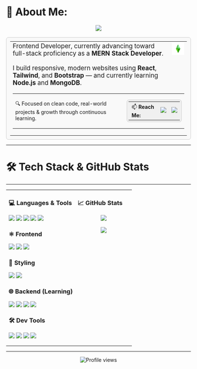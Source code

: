 # 💫 About Me:

<p align="center">
  <img src="https://readme-typing-svg.demolab.com?font=Fira+Code&weight=500&size=22&pause=1000&color=0A66C2&center=true&vCenter=true&width=600&lines=Hi+I'm+Protap+Dutta;Frontend+Developer+%7C+MERN+Stack+Learner;React+%7C+Tailwind+%7C+Node+%7C+MongoDB;Clean+UI+%7C+Practical+Projects+%7C+Real+Code" />
</p>

<table width="100%" style="border: 1px solid #ccc; border-radius: 6px; background-color: #f9f9f9; padding: 10px;">
  <tr>
    <td width="90%" valign="top" style="padding-right: 10px;">
      <div style="font-size: 17px;">
        Frontend Developer, currently advancing toward full-stack proficiency as a <strong>MERN Stack Developer</strong>.<br><br>
        I build responsive, modern websites using <strong>React</strong>, <strong>Tailwind</strong>, and <strong>Bootstrap</strong> — and currently learning <strong>Node.js</strong> and <strong>MongoDB</strong>.
      </div>
    </td>
    <td width="10%" align="center" valign="top">
      <img src="https://github.com/ProtapDutta/ProtapDutta/blob/main/assets/diamond.gif?raw=true" alt="Diamond Animation" width="80" />
    </td>
  </tr>
  <tr>
    <td colspan="2">
      <table width="100%">
        <tr>
          <td align="left" valign="middle">
            🔍 Focused on clean code, real-world projects & growth through continuous learning.
          </td>
          <td align="right" valign="middle">
            <table style="border: 1px solid #ccc; border-radius: 6px; background-color: #f0f0f0; padding: 4px;">
              <tr>
                <td style="padding: 4px 8px;">
                  📫 <strong>Reach Me:</strong>
                </td>
                <td>
                  <a href="https://linkedin.com/in/Protap-Dutta" target="_blank" style="display:inline-block;">
                    <img src="https://img.shields.io/badge/LinkedIn-0077B5?style=flat-square&logo=linkedin&logoColor=white" height="20" />
                  </a>
                </td>
                <td>
                  <a href="mailto:taniton001@gmail.com" style="display:inline-block;">
                    <img src="https://img.shields.io/badge/Email-D14836?style=flat-square&logo=gmail&logoColor=white" height="20" />
                  </a>
                </td>
              </tr>
            </table>
          </td>
        </tr>
      </table>
    </td>
  </tr>
</table>




---

# 🛠️ Tech Stack & GitHub Stats

---

<table>
<tr>
<td width="55%" valign="top">

### 💻 Languages & Tools  
<p>
<img src="https://img.shields.io/badge/html5-E34F26?style=for-the-badge&logo=html5&logoColor=white"/>
<img src="https://img.shields.io/badge/css3-1572B6?style=for-the-badge&logo=css3&logoColor=white"/>
<img src="https://img.shields.io/badge/javascript-F7DF1E?style=for-the-badge&logo=javascript&logoColor=black"/>
<img src="https://img.shields.io/badge/typescript-007ACC?style=for-the-badge&logo=typescript&logoColor=white"/>
<img src="https://img.shields.io/badge/C-00599C?style=for-the-badge&logo=c&logoColor=white"/>
</p>

### ⚛️ Frontend  
<p>
<img src="https://img.shields.io/badge/react-20232A?style=for-the-badge&logo=react&logoColor=61DAFB"/>
<img src="https://img.shields.io/badge/vite-646CFF?style=for-the-badge&logo=vite&logoColor=white"/>
<img src="https://img.shields.io/badge/vue.js-4FC08D?style=for-the-badge&logo=vue.js&logoColor=white"/>
</p>

### 🎨 Styling  
<p>
<img src="https://img.shields.io/badge/tailwindcss-38B2AC?style=for-the-badge&logo=tailwind-css&logoColor=white"/>
<img src="https://img.shields.io/badge/bootstrap-7952B3?style=for-the-badge&logo=bootstrap&logoColor=white"/>
</p>

### 🌐 Backend (Learning)  
<p>
<img src="https://img.shields.io/badge/node.js-339933?style=for-the-badge&logo=nodedotjs&logoColor=white"/>
<img src="https://img.shields.io/badge/express.js-000000?style=for-the-badge&logo=express&logoColor=white"/>
<img src="https://img.shields.io/badge/mongodb-4EA94B?style=for-the-badge&logo=mongodb&logoColor=white"/>
<img src="https://img.shields.io/badge/mysql-4479A1?style=for-the-badge&logo=mysql&logoColor=white"/>
</p>


### 🛠️ Dev Tools  
<p>
<img src="https://img.shields.io/badge/git-F05033?style=for-the-badge&logo=git&logoColor=white"/>
<img src="https://img.shields.io/badge/github-181717?style=for-the-badge&logo=github&logoColor=white"/>
<img src="https://img.shields.io/badge/figma-F24E1E?style=for-the-badge&logo=figma&logoColor=white"/>
<img src="https://img.shields.io/badge/eslint-4B3263?style=for-the-badge&logo=eslint&logoColor=white"/>
</p>

</td>

<td width="45%" valign="top">

### 📈 GitHub Stats  
<p align="center">
  <img src="https://github-readme-stats.vercel.app/api/top-langs/?username=ProtapDutta&theme=radical&hide_border=false&layout=compact" width="100%"/>
</p>
<p align="center">
  <img src="https://nirzak-streak-stats.vercel.app/?user=ProtapDutta&theme=radical&hide_border=false" width="100%"/>
</p>

</td>
</tr>
</table>

---

<p align="center">
  <img src="https://komarev.com/ghpvc/?username=ProtapDutta&style=for-the-badge&color=007ACC&label=Profile+Views" alt="Profile views" />
</p>
